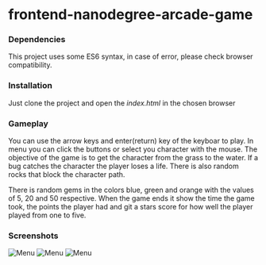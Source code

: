 frontend-nanodegree-arcade-game
===============================
### Dependencies
This project uses some ES6 syntax, in case of error, please check browser compatibility.

### Installation
Just clone the project and open the _index.html_ in the chosen browser

### Gameplay
You can use the arrow keys and enter(return) key of the keyboar to play. In menu you can click the buttons or select you character with the mouse.
The objective of the game is to get the character from the grass to the water. If a bug catches the character the player loses a life. There is also random rocks that block the character path.

There is random gems in the colors blue, green and orange with the values of 5, 20 and 50 respective. When the game ends it show the time the game took, the points the player had and git a stars score for how well the player played from one to five.

### Screenshots
![Menu](/master/screenshots/menu.jpeg)
![Menu](/master/screenshots/game.jpeg)
![Menu](/master/screenshots/gameover.jpeg)